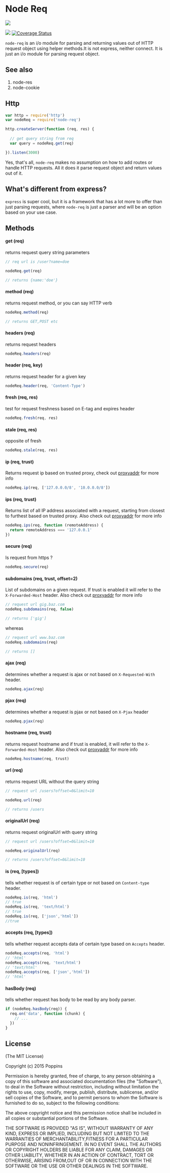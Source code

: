 # Node Req

![](http://i1117.photobucket.com/albums/k594/thetutlage/poppins-1_zpsg867sqyl.png)

![](https://img.shields.io/travis/poppinss/node-req.svg)
[![Coverage Status](https://coveralls.io/repos/poppinss/node-req/badge.svg?branch=master&service=github)](https://coveralls.io/github/poppinss/node-req?branch=master)

`node-req` is an i/o module for parsing and returning values out of HTTP request object using helper methods.It is not express, neither connect. It is just an i/o module for parsing request object.

## See also

1. node-res
2. node-cookie

## Http 

```javascript
var http = require('http')
var nodeReq = require('node-req')

http.createServer(function (req, res) {
  
  // get query string from req
  var query = nodeReq.get(req)

}).listen(3000)

```

Yes, that's all, `node-req` makes no assumption on how to add routes or handle HTTP requests. All it does it parse request object and return values out of it.

## What's different from express?

`express` is super cool, but it is a framework that has a lot more to offer than just parsing requests, where `node-req` is just a parser and will be an option based on your use case.

## Methods

#### get (req)
returns request query string parameters

```javascript
// req url is /user?name=doe

nodeReq.get(req)

// returns {name:'doe'}
```

#### method (req)
returns request method, or you can say HTTP verb

```javascript
nodeReq.method(req)

// returns GET,POST etc
```

#### headers (req)
returns request headers

```javascript
nodeReq.headers(req)
```

#### header (req, key)
returns request header for a given key

```javascript
nodeReq.header(req, 'Content-Type')
```

#### fresh (req, res)
test for request freshness based on E-tag and expires header

```javascript
nodeReq.fresh(req, res)
```

#### stale (req, res)
opposite of fresh

```javascript
nodeReq.stale(req, res)
```

#### ip (req, trust)
Returns request ip based on trusted proxy, check out [proxyaddr](https://www.npmjs.com/package/proxy-addr) for more info

```javascript
nodeReq.ip(req, ['127.0.0.0/8', '10.0.0.0/8'])
```

#### ips (req, trust)
Returns list of all IP address associated with a request, starting from closest to furthest based on trusted proxy. Also check out [proxyaddr](https://www.npmjs.com/package/proxy-addr) for more info

```javascript
nodeReq.ips(req, function (remoteAddress) {
  return remoteAddress === '127.0.0.1'
})
```

#### secure (req)
Is request from https ?

```javascript
nodeReq.secure(req)
```

#### subdomains (req, trust, offset=2)
List of subdomains on a given request. If trust is enabled it will refer to the `X-Forwarded-Host` header. Also check out [proxyaddr](https://www.npmjs.com/package/proxy-addr) for more info

```javascript
// request url gig.baz.com
nodeReq.subdomains(req, false)

// returns ['gig']
```

whereas

```javascript
// request url www.baz.com
nodeReq.subdomains(req)

// returns []
```

#### ajax (req)
determines whether a request is ajax or not based on `X-Requested-With` header.

```javascript
nodeReq.ajax(req)
```

#### pjax (req)
determines whether a request is pjax or not based on `X-Pjax` header

```javascript
nodeReq.pjax(req)
```

#### hostname (req, trust)
returns request hostname and if trust is enabled, it will refer to the `X-Forwarded-Host` header. Also check out [proxyaddr](https://www.npmjs.com/package/proxy-addr) for more info

```javascript
nodeReq.hostname(req, trust)
```

#### url (req)
returns request URL without the query string

```javascript
// request url /users?offset=0&limit=10

nodeReq.url(req)

// returns /users
```

#### originalUrl (req)
returns request originalUrl with query string

```javascript
// request url /users?offset=0&limit=10

nodeReq.originalUrl(req)

// returns /users?offset=0&limit=10
```

#### is (req, [types])
tells whether request is of certain type or not based on `Content-type` header.

```javascript
nodeReq.is(req, 'html')
// true
nodeReq.is(req, 'text/html')
// true
nodeReq.is(req, ['json','html'])
//true
```

#### accepts (req, [types])
tells whether request accepts data of certain type based on `Accepts` header.

```javascript
nodeReq.accepts(req, 'html')
// 'html'
nodeReq.accepts(req, 'text/html')
// 'text/html'
nodeReq.accepts(req, ['json','html'])
// 'html'
```

#### hasBody (req)
tells whether request has body to be read by any body parser.

```javascript
if (nodeReq.hasBody(req)) {
  req.on('data', function (chunk) {
    // ... 
  })
}
```

## License 
(The MIT License)

Copyright (c) 2015 Poppins

Permission is hereby granted, free of charge, to any person obtaining a
copy of this software and associated documentation files (the "Software"),
to deal in the Software without restriction, including without limitation
the rights to use, copy, modify, merge, publish, distribute, sublicense,
and/or sell copies of the Software, and to permit persons to whom the
Software is furnished to do so, subject to the following conditions:

The above copyright notice and this permission notice shall be included in
all copies or substantial portions of the Software.

THE SOFTWARE IS PROVIDED "AS IS", WITHOUT WARRANTY OF ANY KIND, EXPRESS OR IMPLIED, INCLUDING BUT NOT LIMITED TO THE WARRANTIES OF MERCHANTABILITY,FITNESS FOR A PARTICULAR PURPOSE AND NONINFRINGEMENT. IN NO EVENT SHALL THE AUTHORS OR COPYRIGHT HOLDERS BE LIABLE FOR ANY CLAIM, DAMAGES OR OTHER LIABILITY, WHETHER IN AN ACTION OF CONTRACT, TORT OR OTHERWISE, ARISING FROM,OUT OF OR IN CONNECTION WITH THE SOFTWARE OR THE USE OR OTHER DEALINGS IN THE SOFTWARE.

